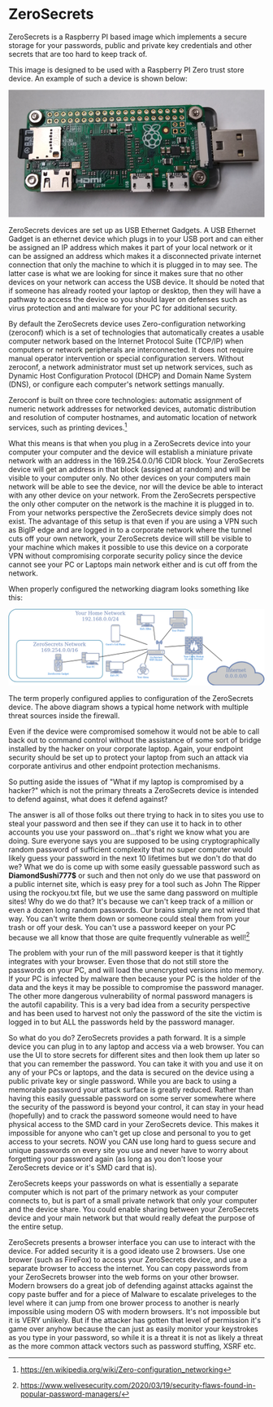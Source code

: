 # ZeroSecrets 
ZeroSecrets is a Raspberry PI based image which implements a secure storage for your passwords, public and private key credentials and other secrets that 
are too hard to keep track of.

This image is designed to be used with a Raspberry PI Zero trust store device.  An example of such a device is shown below:

![Trust Store Device Picture](/doc/images/ZeroSecrets-Device.png)

ZeroSecrets devices are set up as USB Ethernet Gadgets.  A USB Ethernet Gadget is an ethernet device which plugs in to your USB port and can either be assigned an IP address which makes it part of your local network or it can be assigned an address which makes it a disconnected private internet connection that only the machine to which it is plugged in to may see.  The latter case is what we are looking for since it makes sure that no other devices on your network can access the USB device.  It should be noted that if someone has already rooted your laptop or desktop, then they will have a pathway to access the device so you should layer on defenses such as virus protection and anti malware for your PC for additional security.

By default the ZeroSecrets device uses Zero-configuration networking (zeroconf) which is a set of technologies that automatically creates a usable computer network based on the Internet Protocol Suite (TCP/IP) when computers or network peripherals are interconnected. It does not require manual operator intervention or special configuration servers. Without zeroconf, a network administrator must set up network services, such as Dynamic Host Configuration Protocol (DHCP) and Domain Name System (DNS), or configure each computer's network settings manually.

Zeroconf is built on three core technologies: automatic assignment of numeric network addresses for networked devices, automatic distribution and resolution of computer hostnames, and automatic location of network services, such as printing devices.[^1] 

What this means is that when you plug in a ZeroSecrets device into your computer your computer and the device will establish a miniature private network with an address in the 169.254.0.0/16 CIDR block.  Your ZeroSecrets device will get an address in that block (assigned at random) and will be visible to your computer only.  No other devices on your computers main network will be able to see the device, nor will the device be able to interact with any other device on your network.  From the ZeroSecrets perspective the only other computer on the network is the machine it is plugged in to.  From your networks perspective the ZeroSecrets device simply does not exist.  The advantage of this setup is that even if you are using a VPN such as BigIP edge and are logged in to a corporate network where the tunnel cuts off your own network, your ZeroSecrets device will still be visible to your machine which makes it possible to use this device on a corporate VPN without compromising corporate security policy since the device cannot see your PC or Laptops main network either and is cut off from the network. 

When properly configured the networking diagram looks something like this:

![Zero Secrets Network Diagram](/doc/images/ZeroSecretsNetworkDiagram.png)

The term properly configured applies to configuration of the ZeroSecrets device.  The above diagram shows a typical home network with multiple threat sources inside the firewall.

Even if the device were compromised somehow it would not be able to call back out to command control without the assistance of some sort of bridge installed by the hacker on your corporate laptop. Again, your endpoint security should be set up to protect your laptop from such an attack via corporate antivirus and other endpoint protection mechanisms.

So putting aside the issues of "What if my laptop is compromised by a hacker?" which is not the primary threats a ZeroSecrets device is intended to defend against, what does it defend against?

The answer is all of those folks out there trying to hack in to sites you use to steal your password and then see if they can use it to hack in to other accounts you use your password on...that's right we know what you are doing.  Sure everyone says you are supposed to be using cryptographically random password of sufficient complexity that no super computer would likely guess your password in the next 10 lifetimes but we don't do that do we?  What we do is come up with some easily guessable password such as **DiamondSushi777$** or such and then not only do we use that password on a public internet site, which is easy prey for a tool such as John The Ripper using the rockyou.txt file, but we use the same dang password on multiple sites!  Why do we do that?  It's because we can't keep track of a million or even a dozen long random passwords.  Our brains simply are not wired that way.  You can't write them down or someone could steal them from your trash or off your desk. You can't use a password keeper on your PC because we all know that those are quite frequently vulnerable as well![^2] 

The problem with your run of the mill password keeper is that it tightly integrates with your browser.  Even those that do not still store the passwords on your PC, and will load the unencrypted versions into memory.  If your PC is infected by malware then because your PC is the holder of the data and the keys it may be possible to compromise the password manager.  The other more dangerous vulnerability of normal password managers is the autofil capability.  This is a very bad idea from a security perspective and has been used to harvest not only the password of the site the victim is logged in to but ALL the passwords held by the password manager.  

So what do you do?  ZeroSecrets provides a path forward.  It is a simple device you can plug in to any laptop and access via a web browser.  You can use the UI to store secrets for different sites and then look them up later so that you can remember the password.  You can take it with you and use it on any of your PCs or laptops, and the data is secured on the device using a public private key or single password.  While you are back to using a memorable password your attack surface is greatly reduced.  Rather than having this easily guessable password on some server somewhere where the security of the password is beyond your control, it can stay in your head (hopefully) and to crack the password someone would need to have physical access to the SMD card in your ZeroSecrets device.  This makes it impossible for anyone who can't get up close and personal to you to get access to your secrets.  NOW you CAN use long hard to guess secure and unique passwords on every site you use and never have to worry about forgetting your password again (as long as you don't loose your ZeroSecrets device or it's SMD card that is).

ZeroSecrets keeps your passwords on what is essentially a separate computer which is not part of the primary network as your computer connects to, but is part of a small private network that only your computer and the device share.  You could enable sharing between your ZeroSecrets device and your main network but that would really defeat the purpose of the entire setup. 

ZeroSecrets presents a browser interface you can use to interact with the device.  For added security it is a good ideato use 2 browsers.  Use one brower (such as FireFox) to access your ZeroSecrets device, and use a separate browser to access the internet.  You can copy passwords from your ZeroSecrets browser into the web forms on your other browser.  Modern browsers do a great job of defending against attacks against the copy paste buffer and for a piece of Malware to escalate priveleges to the level where it can jump from one brower process to another is nearly impossible using modern OS with modern browsers.  It's not impossible but it is VERY unlikely.  But if the attacker has gotten that level of permission it's game over anyhow because the can just as easily monitor your keystrokes as you type in your password, so while it is a threat it is not as likely a threat as the more common attack vectors such as password stuffing, XSRF etc.

[^1]: https://en.wikipedia.org/wiki/Zero-configuration_networking
[^2]: https://www.welivesecurity.com/2020/03/19/security-flaws-found-in-popular-password-managers/
